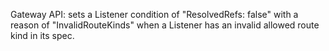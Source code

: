 Gateway API: sets a Listener condition of "ResolvedRefs: false" with a reason of "InvalidRouteKinds" when a Listener has an invalid allowed route kind in its spec.
